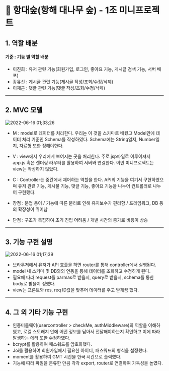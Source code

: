 # 🎋 항대숲(항해 대나무 숲) - 1조 미니프로젝트

## 1. 역할 배분
 #### 기준 : 기능 별 역할 배분
* 이진희 : 유저 관련 기능(회원가입, 로그인, 좋아요 기능, 게시글 검색 기능, 서버 배포)
* 강유신 : 게시글 관련 기능(게시글 작성/조회/수정/삭제)
* 이재근 : 댓글 관련 기능(댓글 작성/조회/수정/삭제)

-------------------

## 2. MVC 모델
![2022-06-16 01;33;26](https://user-images.githubusercontent.com/96379177/173879380-c2933514-2b2c-4098-9dbc-65761e8fd57a.PNG)

* M : model로 데이터를 처리한다. 우리는 이 것을 스키마로 배웠고 Model안에 데이터 처리 기준인 Schema를 작성하였다.
Schema에는 String일지, Number일지, 자료형 또한 정해야한다.

* V : view에서 우리에게 보여지는 곳을 처리한다.
주로 jsp파일로 이루어져서 app.js 혹은 랜더링 라우터를 활용하여 서버와 연결한다.
이번 미니프로젝트는 view는 작성하지 않았다.

* C : Controller는 중간에서 제어하는 역할을 한다.
API의 기능을 여기서 구현하였으며 유저 관련 기능, 게시물 기능, 댓글 기능, 좋아요 기능을 나누어 컨트롤러로 나누어 구현했다.

* 장점 : 분업 용이 / 기능에 따른 분리로 인해 유지보수가 편리함 / 프레임워크, DB 등의 확장성이 뛰어남
* 단점 : 구조가 복잡하여 초기 진입 어려움 / 개발 시간의 증가로 비용이 상승

------------------

## 3. 기능 구현 설명
![2022-06-16 01;17;39](https://user-images.githubusercontent.com/96379177/173876371-f334199b-68f4-4735-b37d-e944bdcaac2b.PNG)
* 브라우저에서 유저가 API 호출을 하면 router를 통해 controller에서 실행된다.
* model 내 스키마 및 DB와의 연동을 통해 데이터를 조회하고 수정하게 된다. 
* 필요에 따라 request를 parmas로 받을지, query로 받을지, schema를 통한 body로 받을지 정했다.
* view는 프론트와 res, req ID값을 맞추어 데이터를 주고 받게끔 했다.

------------------
## 4. 그 외 기타 기능 구현
* 인증미들웨어(usercontroller > checkMe, authMiddleware)의 역할을 이해하였고, 로컬 스토래지 안에 어떤 정보를 담아서 전달해야하는지 확인하고 이에 따라 발생하는 에러 또한 수정하였다.
* bcrypt를 활용하여 패스워드를 암호화했다.
* Joi를 활용하여 회원가입에서 필요한 아이디, 패스워드의 형식을 설정했다.
* moment를 활용하여 GMT 시간을 한국 시간으로 출력했다.
* 기능에 따라 파일을 분류한 만큼 각각 export, router로 연결하여 가독성을 높였다.
